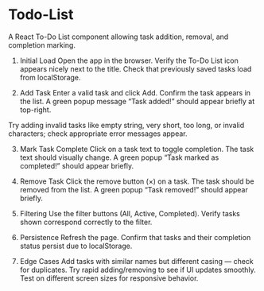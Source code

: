 # Todo-List
A React To-Do List component allowing task addition, removal, and completion marking.
1. Initial Load
Open the app in the browser.
Verify the To-Do List icon appears nicely next to the title.
Check that previously saved tasks load from localStorage.

2. Add Task
Enter a valid task and click Add.
Confirm the task appears in the list.
A green popup message “Task added!” should appear briefly at top-right.

Try adding invalid tasks like empty string, very short, too long, or invalid characters; check appropriate error messages appear.

3. Mark Task Complete
Click on a task text to toggle completion.
The task text should visually change.
A green popup “Task marked as completed!” should appear briefly.

4. Remove Task
Click the remove button (×) on a task.
The task should be removed from the list.
A green popup “Task removed!” should appear briefly.

5. Filtering
Use the filter buttons (All, Active, Completed).
Verify tasks shown correspond correctly to the filter.

6. Persistence
Refresh the page.
Confirm that tasks and their completion status persist due to localStorage.

7. Edge Cases
Add tasks with similar names but different casing — check for duplicates.
Try rapid adding/removing to see if UI updates smoothly.
Test on different screen sizes for responsive behavior.
